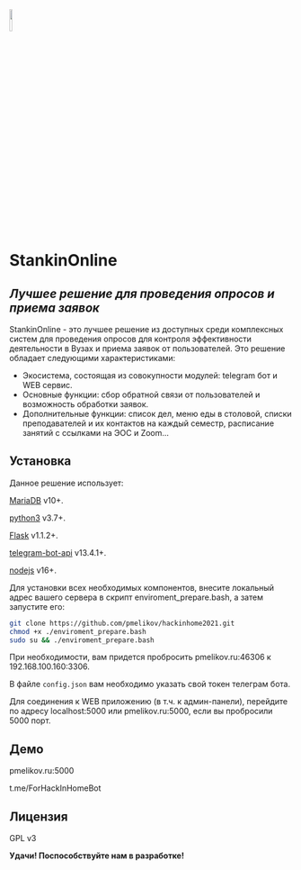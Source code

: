 <img src="https://stankin.ru/uploads/files/file_5c544d6132527.png" width="10%">

# StankinOnline
## _Лучшее решение для проведения опросов и приема заявок_

StankinOnline - это лучшее решение из доступных среди комплексных систем для проведения опросов для контроля эффективности деятельности в Вузах и приема заявок от пользователей.
Это решение обладает следующими характеристиками:

- Экосистема, состоящая из совокупности модулей: telegram бот и WEB сервис.
- Основные функции: сбор обратной связи от пользователей и возможность обработки заявок.
- Дополнительные функции: список дел, меню еды в столовой, списки преподавателей и их контактов на каждый семестр, расписание занятий с ссылками на ЭОС и Zoom...

## Установка

Данное решение использует:

[MariaDB](https://nodejs.org/) v10+.

[python3](https://nodejs.org/) v3.7+.

[Flask](https://nodejs.org/) v1.1.2+.

[telegram-bot-api](https://nodejs.org/) v13.4.1+.

[nodejs](https://nodejs.org/) v16+.

Для установки всех необходимых компонентов, внесите локальный адрес вашего сервера в скрипт enviroment_prepare.bash, а затем запустите его:

```sh
git clone https://github.com/pmelikov/hackinhome2021.git
chmod +x ./enviroment_prepare.bash
sudo su && ./enviroment_prepare.bash
```
При необходимости, вам придется пробросить pmelikov.ru:46306 к 192.168.100.160:3306.

В файле `config.json` вам необходимо указать свой токен телеграм бота.

Для соединения к WEB приложению (в т.ч. к админ-панели), перейдите по адресу localhost:5000 или pmelikov.ru:5000, если вы пробросили 5000 порт.

## Демо

pmelikov.ru:5000

t.me/ForHackInHomeBot

## Лицензия

GPL v3

**Удачи! Поспособствуйте нам в разработке!**

